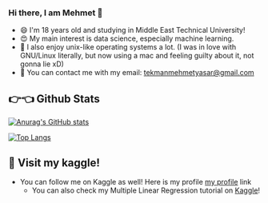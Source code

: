 ### Hi there, I am Mehmet 👋

- 😄 I'm 18 years old and studying in Middle East Technical University!
- 😍 My main interest is data science, especially machine learning.
- 🔭 I also enjoy unix-like operating systems a lot. (I was in love with GNU/Linux literally, but now using a mac and feeling guilty about it, not gonna lie xD)
- 📧 You can contact me with my email: tekmanmehmetyasar@gmail.com 

## 👉👈 Github Stats

[![Anurag's GitHub stats](https://github-readme-stats.vercel.app/api?username=konstantinlevin77&show_icons=true)](https://github.com/anuraghazra/github-readme-stats)

[![Top Langs](https://github-readme-stats.vercel.app/api/top-langs/?username=konstantinlevin77&hide=jupyter+notebook)](https://github.com/anuraghazra/github-readme-stats)


## 🥳 Visit my kaggle!
* You can follow me on Kaggle as well! Here is my profile [my profile](https://www.kaggle.com/mehmetlaudatekman) link
  * You can also check my Multiple Linear Regression tutorial on [Kaggle](https://www.kaggle.com/code/mehmetlaudatekman/tutorial-linear-regression-from-scratch)!
